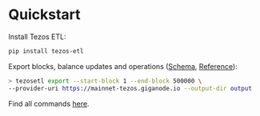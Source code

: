 # Quickstart

Install Tezos ETL:

```bash
pip install tezos-etl
```

Export blocks, balance updates and operations ([Schema](schema.md), [Reference](commands.md#export)):

```bash
> tezosetl export --start-block 1 --end-block 500000 \
--provider-uri https://mainnet-tezos.giganode.io --output-dir output
```

Find all commands [here](commands.md).

